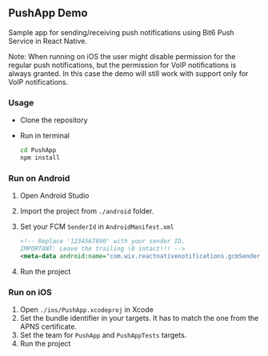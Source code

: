 ## PushApp Demo

Sample app for sending/receiving push notifications using Bit6 Push Service in React Native.

Note: When running on iOS the user might disable permission for the regular push notifications, but the permission for VoIP notifications is always granted. In this case the demo will still work with support only for VoIP notifications.

### Usage

- Clone the repository
- Run in terminal

	```sh
	cd PushApp
	npm install
	```

### Run on Android

1. Open Android Studio
2. Import the project from `./android` folder.
3. Set your FCM `SenderId` in `AndroidManifest.xml`

	```xml
	<!-- Replace '1234567890' with your sender ID.
	IMPORTANT: Leave the trailing \0 intact!!! -->
	<meta-data android:name="com.wix.reactnativenotifications.gcmSenderId" android:value="1234567890\0"/>
	```

4. Run the project


### Run on iOS

1. Open `./ios/PushApp.xcodeproj` in Xcode
2. Set the bundle identifier in your targets. It has to match the one from the APNS certificate.
3. Set the team for `PushApp` and `PushAppTests` targets.
4. Run the project
